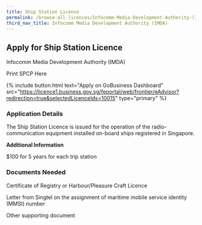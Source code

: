 ```yaml
---
title: Ship Station Licence
permalink: /browse-all-licences/Infocomm-Media-Development-Authority-(IMDA)/Ship-Station-Licence
third_nav_title: Infocomm Media Development Authority (IMDA)
---
```


## Apply for Ship Station Licence

Infocomm Media Development Authority (IMDA)

Print SPCP Here


{% include button.html text="Apply on GoBusiness Dashboard" src="https://licence1.business.gov.sg/feportal/web/frontier/eAdvisor?redirection=true&selectedLicenceIds=10015" type="primary" %}

### Application Details

<p>The Ship Station Licence is issued for the operation of the radio-communication equipment installed on-board ships registered in Singapore.</p>

**Additional Information**

$100 for 5 years for each trip station

### Documents Needed

Certificate of Registry or Harbour/Pleasure Craft Licence

Letter from Singtel on the assignment of maritime mobile service identity (MMSI) number

Other supporting document

